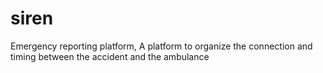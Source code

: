 # siren

Emergency reporting platform, A platform to organize the connection and timing between the accident and the ambulance
